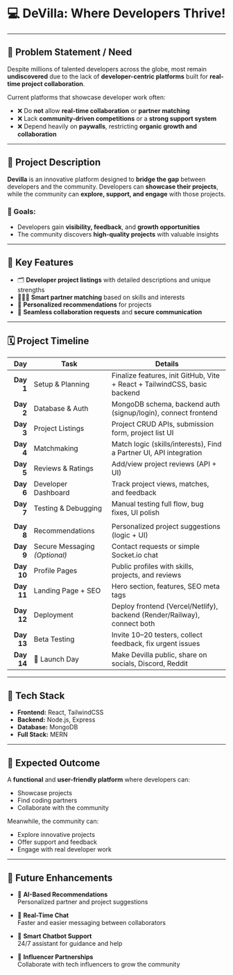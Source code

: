 # 💻 **DeVilla: Where Developers Thrive!**

---

## 🚀 **Problem Statement / Need**

Despite millions of talented developers across the globe, most remain **undiscovered** due to the lack of **developer-centric platforms** built for **real-time project collaboration**.

Current platforms that showcase developer work often:
- ❌ Do **not** allow **real-time collaboration** or **partner matching**
- ❌ Lack **community-driven competitions** or a **strong support system**
- ❌ Depend heavily on **paywalls**, restricting **organic growth and collaboration**

---

## 🧠 **Project Description**

**Devilla** is an innovative platform designed to **bridge the gap** between developers and the community. Developers can **showcase their projects**, while the community can **explore, support, and engage** with those projects.

### 🎯 Goals:
- Developers gain **visibility, feedback**, and **growth opportunities**
- The community discovers **high-quality projects** with valuable insights

---

## 🔑 **Key Features**

- 🗂️ **Developer project listings** with detailed descriptions and unique strengths  
- 🧑‍🤝‍🧑 **Smart partner matching** based on skills and interests  
- 🎯 **Personalized recommendations** for projects  
- 🤝 **Seamless collaboration requests** and **secure communication**  

---
## 🗓️ Project Timeline

| **Day** | **Task**                     | **Details**                                                                 |
|--------:|------------------------------|-----------------------------------------------------------------------------|
| **Day 1** | Setup & Planning            | Finalize features, init GitHub, Vite + React + TailwindCSS, basic backend  |
| **Day 2** | Database & Auth             | MongoDB schema, backend auth (signup/login), connect frontend               |
| **Day 3** | Project Listings            | Project CRUD APIs, submission form, project list UI                         |
| **Day 4** | Matchmaking                 | Match logic (skills/interests), Find a Partner UI, API integration          |
| **Day 5** | Reviews & Ratings           | Add/view project reviews (API + UI)                                         |
| **Day 6** | Developer Dashboard         | Track project views, matches, and feedback                                  |
| **Day 7** | Testing & Debugging         | Manual testing full flow, bug fixes, UI polish                              |
|          |                              |                                                                             |
| **Day 8** | Recommendations             | Personalized project suggestions (logic + UI)                               |
| **Day 9** | Secure Messaging *(Optional)* | Contact requests or simple Socket.io chat                                  |
| **Day 10**| Profile Pages               | Public profiles with skills, projects, and reviews                          |
| **Day 11**| Landing Page + SEO          | Hero section, features, SEO meta tags                                       |
| **Day 12**| Deployment                  | Deploy frontend (Vercel/Netlify), backend (Render/Railway), connect both    |
| **Day 13**| Beta Testing                | Invite 10–20 testers, collect feedback, fix urgent issues                   |
| **Day 14**| 🚀 Launch Day               | Make Devilla public, share on socials, Discord, Reddit                      |


---

## 🧰 **Tech Stack**

- **Frontend:** React, TailwindCSS  
- **Backend:** Node.js, Express  
- **Database:** MongoDB  
- **Full Stack:** MERN  

---

## 🎯 **Expected Outcome**

A **functional** and **user-friendly platform** where developers can:
- Showcase projects
- Find coding partners
- Collaborate with the community

Meanwhile, the community can:
- Explore innovative projects
- Offer support and feedback
- Engage with real developer work

---

## 🔮 **Future Enhancements**

- 🤖 **AI-Based Recommendations**  
  Personalized partner and project suggestions

- 💬 **Real-Time Chat**  
  Faster and easier messaging between collaborators

- 🧠 **Smart Chatbot Support**  
  24/7 assistant for guidance and help

- 🌟 **Influencer Partnerships**  
  Collaborate with tech influencers to grow the community
